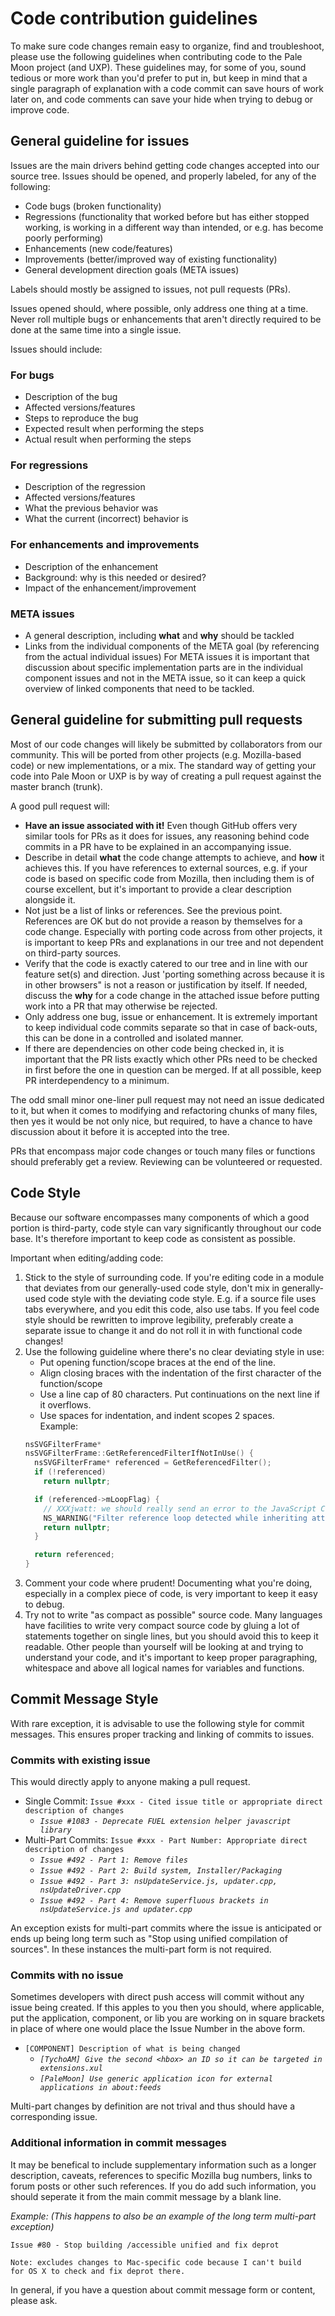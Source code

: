 # Code contribution guidelines

To make sure code changes remain easy to organize, find and troubleshoot, please use the following guidelines when contributing code to the Pale Moon project (and UXP). These guidelines may, for some of you, sound tedious or more work than you'd prefer to put in, but keep in mind that a single paragraph of explanation with a code commit can save hours of work later on, and code comments can save your hide when trying to debug or improve code.

## General guideline for issues

Issues are the main drivers behind getting code changes accepted into our source tree. Issues should be opened, and properly labeled, for any of the following:
- Code bugs (broken functionality)
- Regressions (functionality that worked before but has either stopped working, is working in a different way than intended, or e.g. has become poorly performing)
- Enhancements (new code/features)
- Improvements (better/improved way of existing functionality)
- General development direction goals (META issues)

Labels should mostly be assigned to issues, not pull requests (PRs).

Issues opened should, where possible, only address one thing at a time. Never roll multiple bugs or enhancements that aren't directly required to be done at the same time into a single issue.

Issues should include:
### For bugs
- Description of the bug
- Affected versions/features
- Steps to reproduce the bug
- Expected result when performing the steps
- Actual result when performing the steps
### For regressions
- Description of the regression
- Affected versions/features
- What the previous behavior was
- What the current (incorrect) behavior is
### For enhancements and improvements
- Description of the enhancement
- Background: why is this needed or desired?
- Impact of the enhancement/improvement
### META issues
- A general description, including **what** and **why** should be tackled
- Links from the individual components of the META goal (by referencing from the actual individual issues)
For META issues it is important that discussion about specific implementation parts are in the individual component issues and not in the META issue, so it can keep a quick overview of linked components that need to be tackled.


## General guideline for submitting pull requests

Most of our code changes will likely be submitted by collaborators from our community. This will be ported from other projects (e.g. Mozilla-based code) or new implementations, or a mix. The standard way of getting your code into Pale Moon or UXP is by way of creating a pull request against the master branch (trunk).

A good pull request will:
- **Have an issue associated with it!** Even though GitHub offers very similar tools for PRs as it does for issues, any reasoning behind code commits in a PR have to be explained in an accompanying issue.
- Describe in detail **what** the code change attempts to achieve, and **how** it achieves this. If you have references to external sources, e.g. if your code is based on specific code from Mozilla, then including them is of course excellent, but it's important to provide a clear description alongside it.
- Not just be a list of links or references. See the previous point. References are OK but do not provide a reason by themselves for a code change. Especially with porting code across from other projects, it is important to keep PRs and explanations in our tree and not dependent on third-party sources.
- Verify that the code is exactly catered to our tree and in line with our feature set(s) and direction. Just 'porting something across because it is in other browsers" is not a reason or justification by itself. If needed, discuss the **why** for a code change in the attached issue before putting work into a PR that may otherwise be rejected.
- Only address one bug, issue or enhancement. It is extremely important to keep individual code commits separate so that in case of back-outs, this can be done in a controlled and isolated manner.
- If there are dependencies on other code being checked in, it is important that the PR lists exactly which other PRs need to be checked in first before the one in question can be merged. If at all possible, keep PR interdependency to a minimum.

The odd small minor one-liner pull request may not need an issue dedicated to it, but when it comes to modifying and refactoring chunks of many files, then yes it would be not only nice, but required, to have a chance to have discussion about it before it is accepted into the tree.

PRs that encompass major code changes or touch many files or functions should preferably get a review. Reviewing can be volunteered or requested.

## Code Style

Because our software encompasses many components of which a good portion is third-party, code style can vary significantly throughout our code base. It's therefore important to keep code as consistent as possible.

Important when editing/adding code:

1. Stick to the style of surrounding code. If you're editing code in a module that deviates from our generally-used code style, don't mix in generally-used code style with the deviating code style. E.g. if a source file uses tabs everywhere, and you edit this code, also use tabs. If you feel code style should be rewritten to improve legibility, preferably create a separate issue to change it and do not roll it in with functional code changes!
2. Use the following guideline where there's no clear deviating style in use:
    - Put opening function/scope braces at the end of the line.
    - Align closing braces with the indentation of the first character of the function/scope
    - Use a line cap of 80 characters. Put continuations on the next line if it overflows.
    - Use spaces for indentation, and indent scopes 2 spaces.  
    Example:
    ```C++
    nsSVGFilterFrame*
    nsSVGFilterFrame::GetReferencedFilterIfNotInUse() {
      nsSVGFilterFrame* referenced = GetReferencedFilter();
      if (!referenced)
        return nullptr;
    
      if (referenced->mLoopFlag) {
        // XXXjwatt: we should really send an error to the JavaScript Console here:
        NS_WARNING("Filter reference loop detected while inheriting attribute!");
        return nullptr;
      }
    
      return referenced;
    }
    ```
3. Comment your code where prudent! Documenting what you're doing, especially in a complex piece of code, is very important to keep it easy to debug.
4. Try not to write "as compact as possible" source code. Many languages have facilities to write very compact source code by gluing a lot of statements together on single lines, but you should avoid this to keep it readable. Other people than yourself will be looking at and trying to understand your code, and it's important to keep proper paragraphing, whitespace and above all logical names for variables and functions.

## Commit Message Style

With rare exception, it is advisable to use the following style for commit messages. This ensures proper tracking and linking of commits to issues.

### Commits with existing issue
This would directly apply to anyone making a pull request.

- Single Commit: `Issue #xxx - Cited issue title or appropriate direct description of changes`
  - *`Issue #1083 - Deprecate FUEL extension helper javascript library`*
- Multi-Part Commits: `Issue #xxx - Part Number: Appropriate direct description of changes`
  - *`Issue #492 - Part 1: Remove files`*
  - *`Issue #492 - Part 2: Build system, Installer/Packaging`*
  - *`Issue #492 - Part 3: nsUpdateService.js, updater.cpp, nsUpdateDriver.cpp`*
  - *`Issue #492 - Part 4: Remove superfluous brackets in nsUpdateService.js and updater.cpp`*

An exception exists for multi-part commits where the issue is anticipated or ends up being long term such as "Stop using unified compilation of sources". In these instances the multi-part form is not required.

### Commits with no issue

Sometimes developers with direct push access will commit without any issue being created. If this apples to you then you should, where applicable, put the application, component, or lib you are working on in square brackets in place of where one would place the Issue Number in the above form.

- `[COMPONENT] Description of what is being changed`
  - *`[TychoAM] Give the second <hbox> an ID so it can be targeted in extensions.xul`*
  - *`[PaleMoon] Use generic application icon for external applications in about:feeds`*

Multi-part changes by definition are not trival and thus should have a corresponding issue.

### Additional information in commit messages

It may be benefical to include supplementary information such as a longer description, caveats, references to specific Mozilla bug numbers, links to forum posts or other such references. If you do add such information, you should seperate it from the main commit message by a blank line.

*Example: (This happens to also be an example of the long term multi-part exception)*
```
Issue #80 - Stop building /accessible unified and fix deprot

Note: excludes changes to Mac-specific code because I can't build
for OS X to check and fix deprot there.
```

In general, if you have a question about commit message form or content, please ask.
